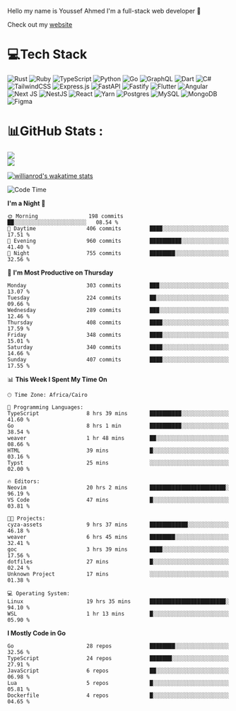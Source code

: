 Hello my name is Youssef Ahmed I'm a full-stack web developer 👋

Check out my [website](https://youssefahmed.vercel.app)
 
# 💻Tech Stack

![Rust](https://img.shields.io/badge/rust-%23000000.svg?style=for-the-badge&logo=rust&logoColor=white) ![Ruby](https://img.shields.io/badge/ruby-%23CC342D.svg?style=for-the-badge&logo=ruby&logoColor=white) ![TypeScript](https://img.shields.io/badge/typescript-%23007ACC.svg?style=for-the-badge&logo=typescript&logoColor=white) ![Python](https://img.shields.io/badge/python-3670A0?style=for-the-badge&logo=python&logoColor=ffdd54) ![Go](https://img.shields.io/badge/go-%2300ADD8.svg?style=for-the-badge&logo=go&logoColor=white) ![GraphQL](https://img.shields.io/badge/-GraphQL-E10098?style=for-the-badge&logo=graphql&logoColor=white) ![Dart](https://img.shields.io/badge/dart-%230175C2.svg?style=for-the-badge&logo=dart&logoColor=white) ![C#](https://img.shields.io/badge/c%23-%23239120.svg?style=for-the-badge&logo=c-sharp&logoColor=white) ![TailwindCSS](https://img.shields.io/badge/tailwindcss-%2338B2AC.svg?style=for-the-badge&logo=tailwind-css&logoColor=white) ![Express.js](https://img.shields.io/badge/express.js-%23404d59.svg?style=for-the-badge&logo=express&logoColor=%2361DAFB) ![FastAPI](https://img.shields.io/badge/FastAPI-005571?style=for-the-badge&logo=fastapi) ![Fastify](https://img.shields.io/badge/fastify-%23000000.svg?style=for-the-badge&logo=fastify&logoColor=white) ![Flutter](https://img.shields.io/badge/Flutter-%2302569B.svg?style=for-the-badge&logo=Flutter&logoColor=white) ![Angular](https://img.shields.io/badge/angular-%23DD0031.svg?style=for-the-badge&logo=angular&logoColor=white) ![Next JS](https://img.shields.io/badge/Next-black?style=for-the-badge&logo=next.js&logoColor=white) ![NestJS](https://img.shields.io/badge/nestjs-%23E0234E.svg?style=for-the-badge&logo=nestjs&logoColor=white) ![React](https://img.shields.io/badge/react-%2320232a.svg?style=for-the-badge&logo=react&logoColor=%2361DAFB) ![Yarn](https://img.shields.io/badge/yarn-%232C8EBB.svg?style=for-the-badge&logo=yarn&logoColor=white) ![Postgres](https://img.shields.io/badge/postgres-%23316192.svg?style=for-the-badge&logo=postgresql&logoColor=white) ![MySQL](https://img.shields.io/badge/mysql-%2300f.svg?style=for-the-badge&logo=mysql&logoColor=white) ![MongoDB](https://img.shields.io/badge/MongoDB-%234ea94b.svg?style=for-the-badge&logo=mongodb&logoColor=white)     ![Figma](https://img.shields.io/badge/figma-%23F24E1E.svg?style=for-the-badge&logo=figma&logoColor=white)

# 📊GitHub Stats :

![](https://github-readme-stats.vercel.app/api?username=joetifa2003&theme=tokyonight&hide_border=false&include_all_commits=false&count_private=false)<br/>
![](https://github-readme-streak-stats.herokuapp.com/?user=joetifa2003&theme=tokyonight&hide_border=false)<br/>

[![willianrod's wakatime stats](https://github-readme-stats.vercel.app/api/wakatime?username=joetifa2003&layout=compact)](https://github.com/anuraghazra/github-readme-stats)
<!--START_SECTION:waka-->
![Code Time](http://img.shields.io/badge/Code%20Time-3%2C987%20hrs%2047%20mins-blue)

**I'm a Night 🦉** 

```text
🌞 Morning                198 commits         ██░░░░░░░░░░░░░░░░░░░░░░░   08.54 % 
🌆 Daytime                406 commits         ████░░░░░░░░░░░░░░░░░░░░░   17.51 % 
🌃 Evening                960 commits         ██████████░░░░░░░░░░░░░░░   41.40 % 
🌙 Night                  755 commits         ████████░░░░░░░░░░░░░░░░░   32.56 % 
```
📅 **I'm Most Productive on Thursday** 

```text
Monday                   303 commits         ███░░░░░░░░░░░░░░░░░░░░░░   13.07 % 
Tuesday                  224 commits         ██░░░░░░░░░░░░░░░░░░░░░░░   09.66 % 
Wednesday                289 commits         ███░░░░░░░░░░░░░░░░░░░░░░   12.46 % 
Thursday                 408 commits         ████░░░░░░░░░░░░░░░░░░░░░   17.59 % 
Friday                   348 commits         ████░░░░░░░░░░░░░░░░░░░░░   15.01 % 
Saturday                 340 commits         ████░░░░░░░░░░░░░░░░░░░░░   14.66 % 
Sunday                   407 commits         ████░░░░░░░░░░░░░░░░░░░░░   17.55 % 
```


📊 **This Week I Spent My Time On** 

```text
🕑︎ Time Zone: Africa/Cairo

💬 Programming Languages: 
TypeScript               8 hrs 39 mins       ██████████░░░░░░░░░░░░░░░   41.60 % 
Go                       8 hrs 1 min         ██████████░░░░░░░░░░░░░░░   38.54 % 
weaver                   1 hr 48 mins        ██░░░░░░░░░░░░░░░░░░░░░░░   08.66 % 
HTML                     39 mins             █░░░░░░░░░░░░░░░░░░░░░░░░   03.16 % 
Typst                    25 mins             ░░░░░░░░░░░░░░░░░░░░░░░░░   02.00 % 

🔥 Editors: 
Neovim                   20 hrs 2 mins       ████████████████████████░   96.19 % 
VS Code                  47 mins             █░░░░░░░░░░░░░░░░░░░░░░░░   03.81 % 

🐱‍💻 Projects: 
cyza-assets              9 hrs 37 mins       ████████████░░░░░░░░░░░░░   46.18 % 
weaver                   6 hrs 45 mins       ████████░░░░░░░░░░░░░░░░░   32.41 % 
goc                      3 hrs 39 mins       ████░░░░░░░░░░░░░░░░░░░░░   17.56 % 
dotfiles                 27 mins             █░░░░░░░░░░░░░░░░░░░░░░░░   02.24 % 
Unknown Project          17 mins             ░░░░░░░░░░░░░░░░░░░░░░░░░   01.38 % 

💻 Operating System: 
Linux                    19 hrs 35 mins      ████████████████████████░   94.10 % 
WSL                      1 hr 13 mins        █░░░░░░░░░░░░░░░░░░░░░░░░   05.90 % 
```

**I Mostly Code in Go** 

```text
Go                       28 repos            ████████░░░░░░░░░░░░░░░░░   32.56 % 
TypeScript               24 repos            ███████░░░░░░░░░░░░░░░░░░   27.91 % 
JavaScript               6 repos             ██░░░░░░░░░░░░░░░░░░░░░░░   06.98 % 
Lua                      5 repos             █░░░░░░░░░░░░░░░░░░░░░░░░   05.81 % 
Dockerfile               4 repos             █░░░░░░░░░░░░░░░░░░░░░░░░   04.65 % 
```




<!--END_SECTION:waka-->
